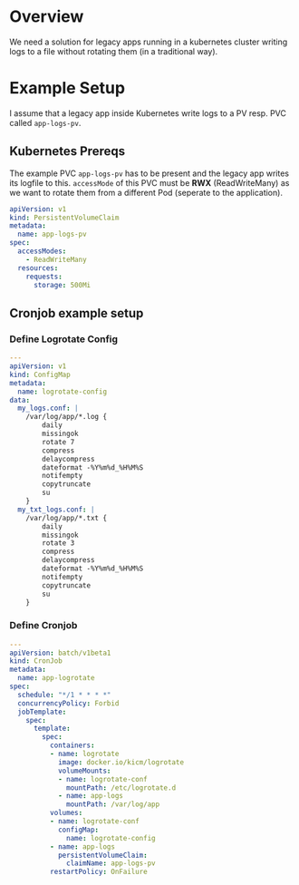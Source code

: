 # Overview
We need a solution for legacy apps running in a kubernetes cluster writing logs to a file without rotating them (in a traditional way).

# Example Setup
I assume that a legacy app inside Kubernetes write logs to a PV resp. PVC called `app-logs-pv`.

## Kubernetes Prereqs
The example PVC `app-logs-pv` has to be present and the legacy app writes its logfile to this. `accessMode` of this PVC must be **RWX** (ReadWriteMany) as we want to rotate them from a different Pod (seperate to the application).
```yaml
apiVersion: v1
kind: PersistentVolumeClaim
metadata:
  name: app-logs-pv
spec:
  accessModes:
    - ReadWriteMany
  resources:
    requests:
      storage: 500Mi
```

## Cronjob example setup
### Define Logrotate Config
```yaml
---
apiVersion: v1
kind: ConfigMap
metadata:
  name: logrotate-config
data:
  my_logs.conf: |
    /var/log/app/*.log {
        daily
        missingok
        rotate 7
        compress
        delaycompress
        dateformat -%Y%m%d_%H%M%S
        notifempty
        copytruncate
        su
    }
  my_txt_logs.conf: |
    /var/log/app/*.txt {
        daily
        missingok
        rotate 3
        compress
        delaycompress
        dateformat -%Y%m%d_%H%M%S
        notifempty
        copytruncate
        su
    }
```
### Define Cronjob
```yaml
---
apiVersion: batch/v1beta1
kind: CronJob
metadata:
  name: app-logrotate
spec:
  schedule: "*/1 * * * *"
  concurrencyPolicy: Forbid
  jobTemplate:
    spec:
      template:
        spec:
          containers:
          - name: logrotate
            image: docker.io/kicm/logrotate
            volumeMounts:
            - name: logrotate-conf
              mountPath: /etc/logrotate.d
            - name: app-logs
              mountPath: /var/log/app
          volumes:
          - name: logrotate-conf
            configMap:
              name: logrotate-config
          - name: app-logs
            persistentVolumeClaim:
              claimName: app-logs-pv
          restartPolicy: OnFailure
```
